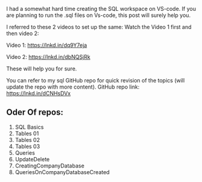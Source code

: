 I had a somewhat hard time creating the SQL workspace on VS-code. If you are planning to run the .sql files on Vs-code, this post will surely help you.

I referred to these 2 videos to set up the same:
Watch the Video 1 first and then video 2:

Video 1:
https://lnkd.in/dq9Y7eja

Video 2:
https://lnkd.in/dbNQSjRk

These will help you for sure.

You can refer to my sql GitHub repo for quick revision of the topics (will update the repo with more content).
GitHub repo link:
https://lnkd.in/dCNHsDVx


## Oder Of repos:
1. SQL Basics
2. Tables 01
3. Tables 02
4. Tables 03
5. Queries 
6. UpdateDelete
7. CreatingCompanyDatabase
8. QueriesOnCompanyDatabaseCreated
